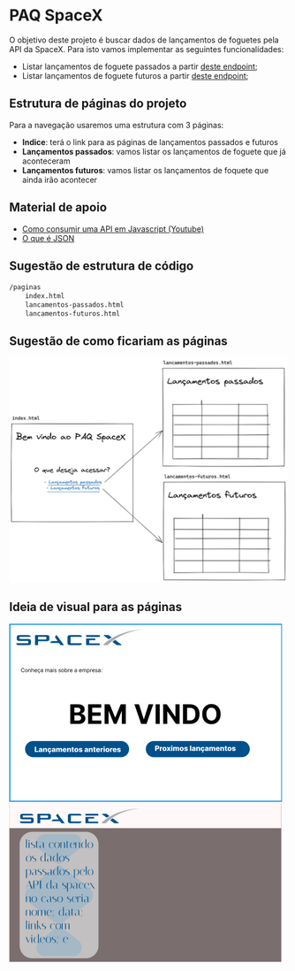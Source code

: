 # PAQ SpaceX

O objetivo deste projeto é buscar dados de lançamentos de foguetes pela API da SpaceX. Para isto vamos implementar as seguintes funcionalidades:

- Listar lançamentos de foguete passados a partir [deste endpoint](https://api.spacexdata.com/v5/launches/past);
- Listar lançamentos de foguete futuros a partir [deste endpoint](https://api.spacexdata.com/v5/launches/upcoming);

## Estrutura de páginas do projeto

Para a navegação usaremos uma estrutura com 3 páginas:

- **Indice**: terá o link para as páginas de lançamentos passados e futuros
- **Lançamentos passados**: vamos listar os lançamentos de foguete que já aconteceram
- **Lançamentos futuros**: vamos listar os lançamentos de foquete que ainda irão acontecer

## Material de apoio

- [Como consumir uma API em Javascript (Youtube)](https://www.youtube.com/watch?v=IDG6EOXYAq8)
- [O que é JSON](https://www.hostinger.com.br/tutoriais/o-que-e-json)

## Sugestão de estrutura de código

```
/paginas
	index.html
	lancamentos-passados.html
	lancamentos-futuros.html
```

## Sugestão de como ficariam as páginas

![estruturas de páginas do projeto](./doc/doc-paq-spacex.png)

## Ideia de visual para as páginas

![Páginia inicial](./doc/index.png)
![Listagem de dados](./doc/dados.png)
